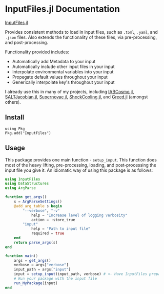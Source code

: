 # InputFiles.jl Documentation

[InputFiles.jl](https://github.com/OmegaLambda1998/InputFiles.jl)

Provides consistent methods to load in input files, such as `.toml`, `.yaml`, and `.json` files. Also extends the functionality of these files, via pre-processing, and post-processing.

Functionality provided includes:
- Automatically add Metadata to your input
- Automatically include other input files in your input
- Interpolate environmental variables into your input
- Propegate default values throughout your input
- Generically interpolate key's throughout your input

I already use this in many of my projects, including [IABCosmo.jl](https://github.com/OmegaLambda1998/IABCosmo.jl), [SALTJacobian.jl](https://github.com/OmegaLambda1998/SALTJacobian.jl), [Supernovae.jl](https://github.com/OmegaLambda1998/Supernovae.jl), [ShockCooling.jl](https://github.com/OmegaLambda1998/ShockCooling.jl), and [Greed.jl](https://github.com/OmegaLambda1998/Greed.jl) (amongst others).

## Install

```
using Pkg
Pkg.add("InputFiles")
```

## Usage
This package provides one main function - `setup_input`. This function does most of the heavy lifting, pre-processing, loading, and post-processing the input file you give it. An idiomatic way of using this package is as follows:

```julia
using InputFiles
using DataStructures
using ArgParse

function get_args()
    s = ArgParseSettings()
    @add_arg_table s begin
        "--verbose", "-v"
            help = "Increase level of logging verbosity"
            action = :store_true
        "input"
            help = "Path to input file"
            required = true
    end
    return parse_args(s)
end

function main()
    args = get_args()
    verbose = args["verbose"]
    input_path = args["input"]
    input = setup_input(input_path, verbose) # <- Have InputFiles prepare your input
    # Run your package with the input file
    run_MyPackage(input)
end
```
